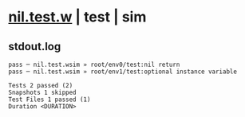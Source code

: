 # [nil.test.w](../../../../../tests/valid/nil.test.w) | test | sim

## stdout.log
```log
pass ─ nil.test.wsim » root/env0/test:nil return                
pass ─ nil.test.wsim » root/env1/test:optional instance variable

Tests 2 passed (2)
Snapshots 1 skipped
Test Files 1 passed (1)
Duration <DURATION>
```

